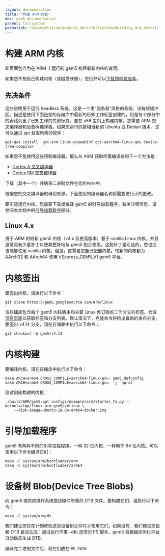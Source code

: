 ```yaml
---
layout: documentation
title: "构建 ARM 内核"
doc: gem5 documentation
parent: fullsystem
permalink: /documentation/general_docs/fullsystem/building_arm_kernel/
---
```


# 构建 ARM 内核

此页面包含为在 ARM 上运行的 gem5 构建最新内核的说明。

如果您不想自己构建内核（或磁盘映像），您仍然可以[下载预构建版本](../guest_binaries)。

## 先决条件

这些说明用于运行 headless 系统。这是一个更“服务器”风格的系统，没有帧缓冲区。描述是使用下面链接的存储库中最新的已知工作标签创建的，但是每个部分中的表格列出了已知工作的先前标签。要在 x86 主机上构建内核，您需要 ARM 交叉编译器和设备树编译器。如果您运行的是相当新的 Ubuntu 或 Debian 版本，您可以通过 apt 获取所需的软件：

```
apt-get install  gcc-arm-linux-gnueabihf gcc-aarch64-linux-gnu device-tree-compiler
```

如果您不能使用这些预制编译器，那么从 ARM 获取所需编译器的下一个方法是：

- [Cortex A 交叉编译器](https://developer.arm.com/tools-and-software/open-source-software/developer-tools/gnu-toolchain/gnu-a/downloads)
- [Cortex RM 交叉编译器](https://developer.arm.com/tools-and-software/open-source-software/developer-tools/gnu-toolchain/gnu-rm/downloads)

下载（其中一个）并确保二进制文件在您的`PATH`中.

根据您的交叉编译器的确切来源，下面使用的编译器名称将需要进行小的更改。

要实际运行内核，您需要下载或编译 gem5 的引导加载程序。有关详细信息，请参阅本文档中的[引导加载程序](#bootloaders)部分。

## Linux 4.x

用于 ARM 的较新 gem5 内核（v4.x 及更高版本）基于 vanilla Linux 内核，并且通常具有少量补丁以使其更好地与 gem5 配合使用。这些补丁是可选的，您也应该能够使用 vanilla 内核。但是，这需要您自己配置内核。较新的内核都为 AArch32 和 AArch64 使用 VExpress_GEM5_V1 gem5 平台。

# 内核签出

要签出内核，请执行以下命令：

```
git clone https://gem5.googlesource.com/arm/linux
```

该存储库包含每个 gem5 内核版本和主要 Linux 修订版的工作分支的标签。检查[项目页面](https://gem5-review.googlesource.com/#/admin/projects/arm/linux)以获取标签和分支列表。默认情况下，克隆命令将检出最新的发布分支。要签出 v4.14 分支，请在存储库中执行以下命令：

```
git checkout -b gem5/v4.14
```

# 内核构建

要编译内核，请在存储库中执行以下命令：

```
make ARCH=arm64 CROSS_COMPILE=aarch64-linux-gnu- gem5_defconfig
make ARCH=arm64 CROSS_COMPILE=aarch64-linux-gnu- -j `nproc`
```

测试刚刚构建的内核：

```
./build/ARM/gem5.opt configs/example/arm/starter_fs.py --kernel=/tmp/linux-arm-gem5/vmlinux \
    --disk-image=ubuntu-18.04-arm64-docker.img
```

# 引导加载程序

gem5 有两种不同的引导加载程序。一种 32 位内核，一种用于 64 位内核。可以使用以下命令编译它们：

```
make -C system/arm/bootloader/arm
make -C system/arm/bootloader/arm64
```

# 设备树 Blob(Device Tree Blobs)

向 gem5 提供的操作系统描述硬件所需的 DTB 文件。要构建它们，请执行以下命令：

```
make -C system/arm/dt
```

我们建议您仅在计划修改这些设备树文件时才使用它们。如果没有，我们建议您依赖 DTB 自动生成：通过运行不带 –dtb 选项的 FS 脚本，gem5 将根据实例化平台自动动态生成 DTB。

编译完二进制文件后，将它们放在 `M5_PATH`.